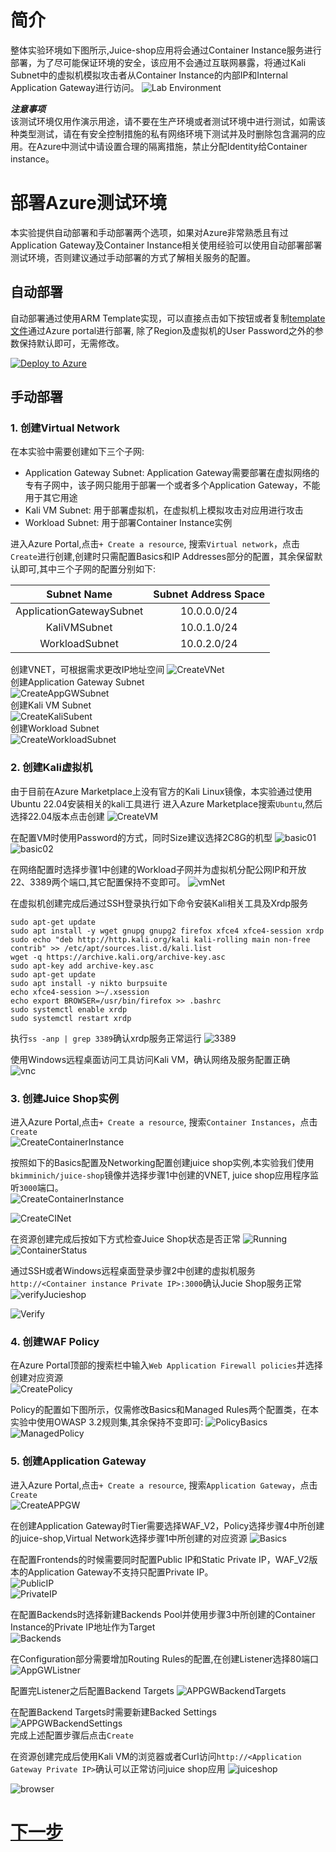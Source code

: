 # 简介

整体实验环境如下图所示,Juice-shop应用将会通过Container Instance服务进行部署，为了尽可能保证环境的安全，该应用不会通过互联网暴露，将通过Kali Subnet中的虚拟机模拟攻击者从Container Instance的内部IP和Internal Application Gateway进行访问。
![Lab Environment](./images/WAF-Lab-Environment.png)

***注意事项***   
该测试环境仅用作演示用途，请不要在生产环境或者测试环境中进行测试，如需该种类型测试，请在有安全控制措施的私有网络环境下测试并及时删除包含漏洞的应用。在Azure中测试中请设置合理的隔离措施，禁止分配Identity给Container instance。

# 部署Azure测试环境  
本实验提供自动部署和手动部署两个选项，如果对Azure非常熟悉且有过Application Gateway及Container Instance相关使用经验可以使用自动部署部署测试环境，否则建议通过手动部署的方式了解相关服务的配置。
## 自动部署
自动部署通过使用ARM Template实现，可以直接点击如下按钮或者复制[template文件](https://raw.githubusercontent.com/muismu/Azure-WAF-Lab/main/bicep/main.json)通过Azure portal进行部署, 除了Region及虚拟机的User Password之外的参数保持默认即可，无需修改。  

[![Deploy to Azure](https://aka.ms/deploytoazurebutton)](https://portal.azure.com/#create/Microsoft.Template/uri/https%3A%2F%2Fraw.githubusercontent.com%2Fmuismu%2FAzure-WAF-Lab%2Fmain%2Fbicep%2Fmain.json)
## 手动部署   
### 1. 创建Virtual Network
在本实验中需要创建如下三个子网:    

* Application Gateway Subnet: Application Gateway需要部署在虚拟网络的专有子网中，该子网只能用于部署一个或者多个Application Gateway，不能用于其它用途  
* Kali VM Subnet: 用于部署虚拟机，在虚拟机上模拟攻击对应用进行攻击  
* Workload Subnet: 用于部署Container Instance实例  

进入Azure Portal,点击`+ Create a resource`, 搜索`Virtual network`，点击`Create`进行创建,创建时只需配置Basics和IP Addresses部分的配置，其余保留默认即可,其中三个子网的配置分别如下:   

| Subnet Name              | Subnet Address Space | 
| :-----------------------:| :------------------: |
| ApplicationGatewaySubnet | 10.0.0.0/24 |
| KaliVMSubnet | 10.0.1.0/24 |
| WorkloadSubnet | 10.0.2.0/24 |  

创建VNET，可根据需求更改IP地址空间
![CreateVNet](./images/a-createVNET-basics.png)  
创建Application Gateway Subnet  
![CreateAppGWSubnet](./images/a-CreateApplicationGatewaySubnet.png)  
创建Kali VM Subnet  
![CreateKaliSubent](./images/a-CreateKaliSubnet.png)  
创建Workload Subnet  
![CreateWorkloadSubnet](./images/a.createworkloadSubnet.png)   

### 2. 创建Kali虚拟机
由于目前在Azure Marketplace上没有官方的Kali Linux镜像，本实验通过使用Ubuntu 22.04安装相关的kali工具进行 
进入Azure Marketplace搜索`Ubuntu`,然后选择22.04版本点击创建 
![CreateVM](./images/a-createUbuntu.png)  

在配置VM时使用Password的方式，同时Size建议选择2C8G的机型
![basic01](./images/a-createubuntuOption1.png)
![basic02](./images/a-CreateVM-Basics02.png)  

在网络配置时选择步骤1中创建的Workload子网并为虚拟机分配公网IP和开放22、3389两个端口,其它配置保持不变即可。
![vmNet](./images/a-vm-net.png)

在虚拟机创建完成后通过SSH登录执行如下命令安装Kali相关工具及Xrdp服务  
```
sudo apt-get update
sudo apt install -y wget gnupg gnupg2 firefox xfce4 xfce4-session xrdp
sudo echo "deb http://http.kali.org/kali kali-rolling main non-free contrib" >> /etc/apt/sources.list.d/kali.list  
wget -q https://archive.kali.org/archive-key.asc
sudo apt-key add archive-key.asc
sudo apt-get update
sudo apt install -y nikto burpsuite
echo xfce4-session >~/.xsession
echo export BROWSER=/usr/bin/firefox >> .bashrc
sudo systemctl enable xrdp
sudo systemctl restart xrdp
```  

执行`ss -anp | grep 3389`确认xrdp服务正常运行 
![3389](./images/a-3389.png)

使用Windows远程桌面访问工具访问Kali VM，确认网络及服务配置正确  
![vnc](./images/vpn.png)  

### 3. 创建Juice Shop实例  
进入Azure Portal,点击`+ Create a resource`, 搜索`Container Instances`，点击`Create`  
![CreateContainerInstance](./images/Create_Container_Instance.png)    

按照如下的Basics配置及Networking配置创建juice shop实例,本实验我们使用`bkimminich/juice-shop`镜像并选择步骤1中创建的VNET, juice shop应用程序监听`3000`端口。  
![CreateContainerInstance](./images/a-createcontainerinstance.png)

![CreateCINet](./images/a-createcontainerinstance-network.png) 

在资源创建完成后按如下方式检查Juice Shop状态是否正常
![Running](./images/a-juiceshopInstance-status.png)
![ContainerStatus](./images/a-juiceshop-status.png)  

通过SSH或者Windows远程桌面登录步骤2中创建的虚拟机服务`http://<Container instance Private IP>:3000`确认Jucie Shop服务正常  
![verifyJucieshop](./images/a-juiceshop-veriry.png) 

![Verify](./images/vnc-check.png)

### 4. 创建WAF Policy
在Azure Portal顶部的搜索栏中输入`Web Application Firewall policies`并选择创建对应资源  
![CreatePolicy](./images/createWAFPolicy.png) 

Policy的配置如下图所示，仅需修改Basics和Managed Rules两个配置类，在本实验中使用OWASP 3.2规则集,其余保持不变即可:
![PolicyBasics](./images/WAF-Policy-Basics.png)
![ManagedPolicy](./images/WAF-Policy-Managed.png)  

### 5. 创建Application Gateway 
进入Azure Portal,点击`+ Create a resource`, 搜索`Application Gateway`，点击`Create`  
![CreateAPPGW](./images/CreateApplicationGateway.png) 

在创建Application Gateway时Tier需要选择WAF_V2，Policy选择步骤4中所创建的juice-shop,Virtual Network选择步骤1中所创建的对应资源
![Basics](./images/ApplicationGateway-basics.png)  

在配置Frontends的时候需要同时配置Public IP和Static Private IP，WAF_V2版本的Application Gateway不支持只配置Private IP。    
![PublicIP](./images/a-appgw-public-ip.png)  
![PrivateIP](./images/a-appgw-private-ip.png)  

在配置Backends时选择新建Backends Pool并使用步骤3中所创建的Container Instance的Private IP地址作为Target  
![Backends](./images/a-private-backendpool.png)  

在Configuration部分需要增加Routing Rules的配置,在创建Listener选择80端口
![AppGWListner](./images/a-private-listener.png) 

配置完Listener之后配置Backend Targets 
![APPGWBackendTargets](./images/a-private-targets.png) 

在配置Backend Targets时需要新建Backed Settings 
![APPGWBackendSettings](./images/a-private-backendsettings.png)  
完成上述配置步骤后点击`Create`    

在资源创建完成后使用Kali VM的浏览器或者Curl访问`http://<Application Gateway Private IP>`确认可以正常访问juice shop应用
![juiceshop](./images/a-private-aapgw-verify.png) 

![browser](./images/a-private-browser-appgw.png)

# [下一步](./Lab-Reconnaissance.md)